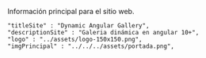 Información principal para el sitio web.


	"titleSite" : "Dynamic Angular Gallery",
	"descriptionSite" : "Galeria dinámica en angular 10+",
	"logo" : "../assets/logo-150x150.png",
	"imgPrincipal" : "../../../assets/portada.png",